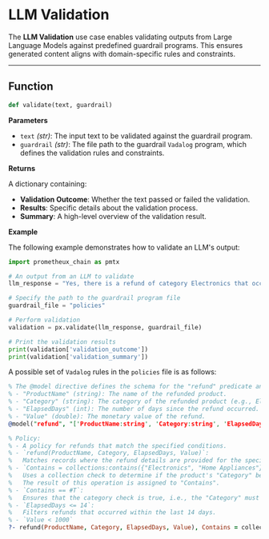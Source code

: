 # LLM Validation

The **LLM Validation** use case enables validating outputs from Large Language Models against predefined guardrail programs. This ensures generated content aligns with domain-specific rules and constraints.

---

## Function

```python
def validate(text, guardrail)
```
**Parameters**
- `text` _(str)_:
The input text to be validated against the guardrail program.
- `guardrail` _(str)_:
The file path to the guardrail `Vadalog` program, which defines the validation rules and constraints.

**Returns**

A dictionary containing:
- **Validation Outcome**: Whether the text passed or failed the validation.
- **Results**: Specific details about the validation process.
- **Summary**: A high-level overview of the validation result.

**Example**

The following example demonstrates how to validate an LLM's output:

```python
import prometheux_chain as pmtx

# An output from an LLM to validate
llm_response = "Yes, there is a refund of category Electronics that occurred 10 days ago, for a MacBook Pro, with a price of 999 dollars" 

# Specify the path to the guardrail program file
guardrail_file = "policies"

# Perform validation
validation = px.validate(llm_response, guardrail_file)

# Print the validation results
print(validation['validation_outcome'])
print(validation['validation_summary'])
```

A possible set of `Vadalog` rules in the `policies` file is as follows:

```prolog
% The @model directive defines the schema for the "refund" predicate and provides a description:
% - "ProductName" (string): The name of the refunded product.
% - "Category" (string): The category of the refunded product (e.g., Electronics, Home Appliances).
% - "ElapsedDays" (int): The number of days since the refund occurred.
% - "Value" (double): The monetary value of the refund.
@model("refund", "['ProductName:string', 'Category:string', 'ElapsedDays:int', 'Value:double']", "there is a refund for product [ProductName] of category [Category], that occurred [ElapsedDays] days ago having value [Value]").

% Policy:
% - A policy for refunds that match the specified conditions.
% - `refund(ProductName, Category, ElapsedDays, Value)`:
%   Matches records where the refund details are provided for the specified parameters.
% - `Contains = collections:contains({"Electronics", "Home Appliances"}, Category)`:
%   Uses a collection check to determine if the product's "Category" belongs to the set {"Electronics", "Home Appliances"}.
%   The result of this operation is assigned to "Contains".
% - `Contains == #T`:
%   Ensures that the category check is true, i.e., the "Category" must belong to the allowed set.
% - `ElapsedDays <= 14`:
%   Filters refunds that occurred within the last 14 days.
% - `Value < 1000`
?- refund(ProductName, Category, ElapsedDays, Value), Contains = collections:contains({"Electronics","Home Appliances"}, Category), Contains == #T, ElapsedDays <= 14, Value < 1000.
```